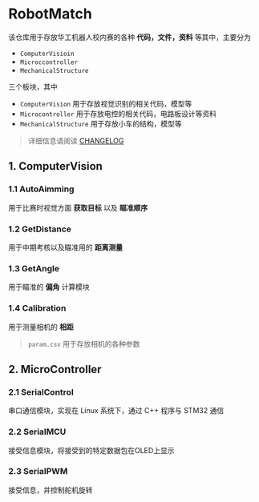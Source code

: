 # RobotMatch

该仓库用于存放华工机器人校内赛的各种 **代码，文件，资料** 等其中，主要分为

* `ComputerVisioin` 
* `Microccontroller` 
* `MechanicalStructure` 

三个板块，其中

* `ComputerVision` 用于存放视觉识别的相关代码，模型等
* `Microcontroller` 用于存放电控的相关代码，电路板设计等资料
* `MechanicalStructure` 用于存放小车的结构，模型等

> 详细信息请阅读 [CHANGELOG](CHANGELOG.md)

## 1. ComputerVision
### 1.1 AutoAimming

用于比赛时视觉方面 **获取目标** 以及 **瞄准顺序**

### 1.2 GetDistance

用于中期考核以及瞄准用的 **距离测量**

### 1.3 GetAngle

用于瞄准的 **偏角** 计算模块

### 1.4 Calibration

用于测量相机的 **相距**

> `param.csv` 用于存放相机的各种参数

## 2. MicroController
### 2.1 SerialControl

串口通信模块，实现在 Linux 系统下，通过 C++ 程序与 STM32 通信

### 2.2 SerialMCU

接受信息模块，将接受到的特定数据包在OLED上显示

### 2.3 SerialPWM

接受信息，并控制舵机旋转